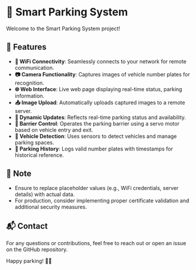 # 🚗 Smart Parking System 

Welcome to the Smart Parking System project!

## 🌟 Features

- **📶 WiFi Connectivity**: Seamlessly connects to your network for remote communication.
- **📷 Camera Functionality**: Captures images of vehicle number plates for recognition.
- **🌐 Web Interface**: Live web page displaying real-time status, parking information.
- **📤 Image Upload**: Automatically uploads captured images to a remote server.
- **🔄 Dynamic Updates**: Reflects real-time parking status and availability.
- **🚪 Barrier Control**: Operates the parking barrier using a servo motor based on vehicle entry and exit.
- **🔔 Vehicle Detection**: Uses sensors to detect vehicles and manage parking spaces.
- **📜 Parking History**: Logs valid number plates with timestamps for historical reference.

## 📝 Note

- Ensure to replace placeholder values (e.g., WiFi credentials, server details) with actual data.
- For production, consider implementing proper certificate validation and additional security measures.

## 📬 Contact

For any questions or contributions, feel free to reach out or open an issue on the GitHub repository.

Happy parking! 🚗💨

